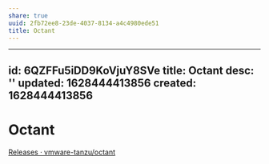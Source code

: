 ```yaml
---
share: true
uuid: 2fb72ee8-23de-4037-8134-a4c4980ede51
title: Octant
---
```

---
id: 6QZFFu5iDD9KoVjuY8SVe
title: Octant
desc: ''
updated: 1628444413856
created: 1628444413856
---
# Octant
[Releases · vmware-tanzu/octant](https://github.com/vmware-tanzu/octant/releases)
